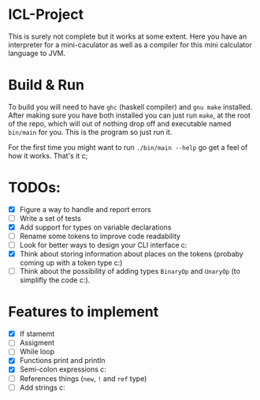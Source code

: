 # ICL-Project

This is surely not complete but it works at some extent. Here you have an interpreter for a mini-caculator as well as a compiler for this mini calculator language to JVM.

# Build & Run
To build you will need to have `ghc` (haskell compiler) and `gnu make` installed. After making sure you have both installed you can just run `make`, at the root of the repo, which will out of nothing drop off and executable named `bin/main` for you. This is the program so just run it. 

For the first time you might want to run `./bin/main --help` go get a feel of how it works. That's it c;

# TODOs:
- [x] Figure a way to handle and report errors
- [ ] Write a set of tests
- [x] Add support for types on variable declarations
- [ ] Rename some tokens to improve code readability
- [ ] Look for better ways to design your CLI interface c:
- [x] Think about storing information about places on the tokens (probaby coming up with a token type c:)
- [ ] Think about the possibility of adding types `BinaryOp` and `UnaryOp` (to simplifly the code c:).

# Features to implement
- [x] If stamemt
- [ ] Assigment
- [ ] While loop
- [x] Functions print and println
- [x] Semi-colon expressions c:
- [ ] References things (`new`, `!` and `ref` type)
- [ ] Add strings c:
